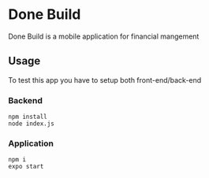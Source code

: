 # Done Build

Done Build is a mobile application for financial mangement

## Usage

To test this app you have to setup both front-end/back-end

### Backend

```
npm install
node index.js
```

### Application

```
npm i
expo start
```
